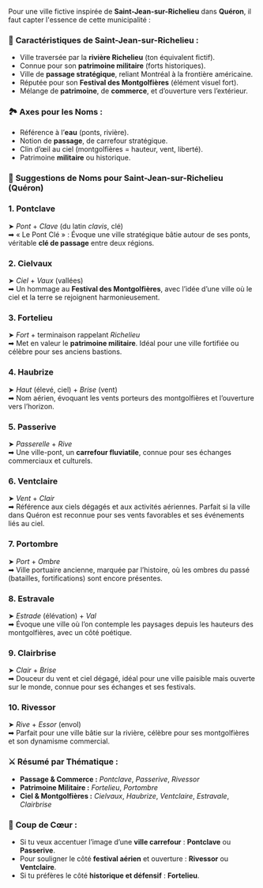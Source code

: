 Pour une ville fictive inspirée de **Saint-Jean-sur-Richelieu** dans **Quéron**, il faut capter l'essence de cette municipalité :

### 🌉 **Caractéristiques de Saint-Jean-sur-Richelieu :**

- Ville traversée par la **rivière Richelieu** (ton équivalent fictif).
- Connue pour son **patrimoine militaire** (forts historiques).
- Ville de **passage stratégique**, reliant Montréal à la frontière américaine.
- Réputée pour son **Festival des Montgolfières** (élément visuel fort).
- Mélange de **patrimoine**, de **commerce**, et d’ouverture vers l’extérieur.

### 🏞️ **Axes pour les Noms :**

- Référence à l’**eau** (ponts, rivière).    
- Notion de **passage**, de carrefour stratégique.
- Clin d’œil au ciel (montgolfières = hauteur, vent, liberté).
- Patrimoine **militaire** ou historique.

### 🌟 **Suggestions de Noms pour Saint-Jean-sur-Richelieu (Quéron)**

### 1. **Pontclave**

➤ _Pont_ + _Clave_ (du latin _clavis_, clé)  
➡ « Le Pont Clé » : Évoque une ville stratégique bâtie autour de ses ponts, véritable **clé de passage** entre deux régions.

### 2. **Cielvaux**

➤ _Ciel_ + _Vaux_ (vallées)  
➡ Un hommage au **Festival des Montgolfières**, avec l’idée d’une ville où le ciel et la terre se rejoignent harmonieusement.

### 3. **Fortelieu**

➤ _Fort_ + terminaison rappelant _Richelieu_  
➡ Met en valeur le **patrimoine militaire**. Idéal pour une ville fortifiée ou célèbre pour ses anciens bastions.

### 4. **Haubrize**

➤ _Haut_ (élevé, ciel) + _Brise_ (vent)  
➡ Nom aérien, évoquant les vents porteurs des montgolfières et l’ouverture vers l’horizon.

### 5. **Passerive**

➤ _Passerelle_ + _Rive_  
➡ Une ville-pont, un **carrefour fluviatile**, connue pour ses échanges commerciaux et culturels.

### 6. **Ventclaire**

➤ _Vent_ + _Clair_  
➡ Référence aux ciels dégagés et aux activités aériennes. Parfait si la ville dans Quéron est reconnue pour ses vents favorables et ses événements liés au ciel.

### 7. **Portombre**

➤ _Port_ + _Ombre_  
➡ Ville portuaire ancienne, marquée par l’histoire, où les ombres du passé (batailles, fortifications) sont encore présentes.

### 8. **Estravale**

➤ _Estrade_ (élévation) + _Val_  
➡ Évoque une ville où l’on contemple les paysages depuis les hauteurs des montgolfières, avec un côté poétique.

### 9. **Clairbrise**

➤ _Clair_ + _Brise_  
➡ Douceur du vent et ciel dégagé, idéal pour une ville paisible mais ouverte sur le monde, connue pour ses échanges et ses festivals.

### 10. **Rivessor**

➤ _Rive_ + _Essor_ (envol)  
➡ Parfait pour une ville bâtie sur la rivière, célèbre pour ses montgolfières et son dynamisme commercial.

### ⚔️ **Résumé par Thématique :**

- **Passage & Commerce :** _Pontclave_, _Passerive_, _Rivessor_    
- **Patrimoine Militaire :** _Fortelieu_, _Portombre_
- **Ciel & Montgolfières :** _Cielvaux_, _Haubrize_, _Ventclaire_, _Estravale_, _Clairbrise_

### 🎯 **Coup de Cœur :**

- Si tu veux accentuer l’image d’une **ville carrefour** : **Pontclave** ou **Passerive**.    
- Pour souligner le côté **festival aérien** et ouverture : **Rivessor** ou **Ventclaire**.
- Si tu préfères le côté **historique et défensif** : **Fortelieu**.
